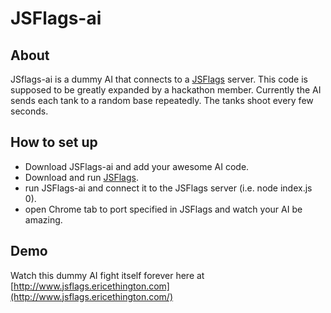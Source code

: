 # JSFlags-ai

## About
JSflags-ai is a dummy AI that connects to a [JSFlags](https://github.com/erceth/jsflags) server.  This code is supposed to be greatly expanded by a hackathon member.  Currently the AI sends each tank to a random base repeatedly.  The tanks shoot every few seconds.

## How to set up
- Download JSFlags-ai and add your awesome AI code.
- Download and run [JSFlags](https://github.com/erceth/jsflags).
- run JSFlags-ai and connect it to the JSFlags server (i.e. node index.js 0).
- open Chrome tab to port specified in JSFlags and watch your AI be amazing.

## Demo
Watch this dummy AI fight itself forever here at [http://www.jsflags.ericethington.com](http://www.jsflags.ericethington.com/)
